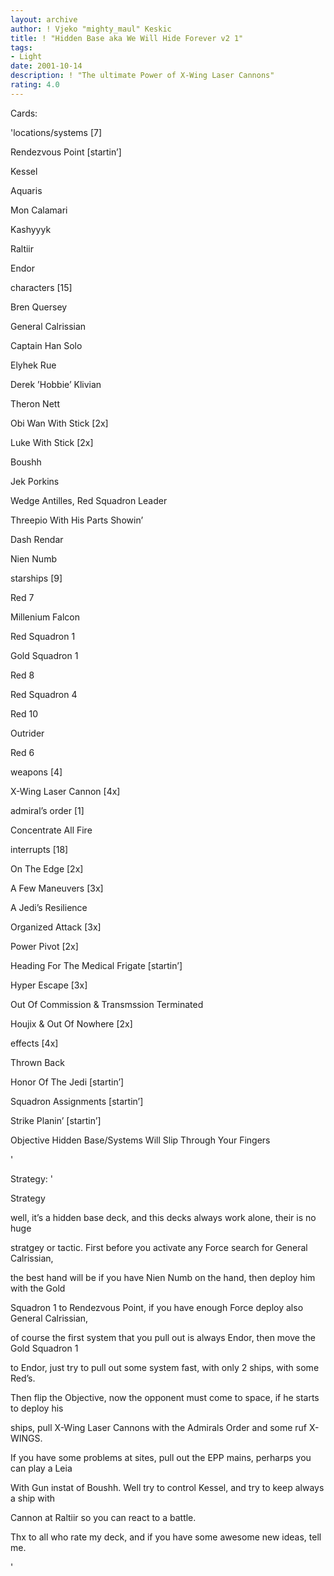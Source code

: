 ```yaml
---
layout: archive
author: ! Vjeko "mighty_maul" Keskic
title: ! "Hidden Base aka We Will Hide Forever v2 1"
tags:
- Light
date: 2001-10-14
description: ! "The ultimate Power of X-Wing Laser Cannons"
rating: 4.0
---
```

Cards: 

'locations/systems [7]


Rendezvous Point [startin’]

Kessel

Aquaris

Mon Calamari

Kashyyyk

Raltiir

Endor


characters [15]


Bren Quersey

General Calrissian

Captain Han Solo

Elyhek Rue

Derek ’Hobbie’ Klivian 

Theron Nett

Obi Wan With Stick [2x]

Luke With Stick [2x]

Boushh

Jek Porkins

Wedge Antilles, Red Squadron Leader 

Threepio With His Parts Showin’

Dash Rendar

Nien Numb


starships [9]


Red 7

Millenium Falcon

Red Squadron 1

Gold Squadron 1

Red 8

Red Squadron 4

Red 10

Outrider

Red 6



weapons [4]


X-Wing Laser Cannon [4x]


admiral’s order [1]


Concentrate All Fire 


interrupts [18]


On The Edge [2x]

A Few Maneuvers [3x]

A Jedi’s Resilience

Organized Attack [3x]

Power Pivot [2x]

Heading For The Medical Frigate [startin’]

Hyper Escape [3x]

Out Of Commission & Transmssion Terminated

Houjix & Out Of Nowhere [2x]



effects [4x]


Thrown Back

Honor Of The Jedi [startin’]

Squadron Assignments [startin’]

Strike Planin’ [startin’]




Objective 	 	Hidden Base/Systems Will Slip Through Your Fingers

'

Strategy: '

Strategy 


well, it’s a hidden base deck, and this decks always work alone, their is no huge 

stratgey or tactic. First before you activate any Force search for General Calrissian, 

the best hand will be if you have Nien Numb on the hand, then deploy him with the Gold

Squadron 1 to Rendezvous Point, if you have enough Force deploy also General Calrissian,

of course the first system that you pull out is always Endor, then move the Gold Squadron 1

to Endor, just try to pull out some system fast, with only 2 ships, with some Red’s.

Then flip the Objective, now the opponent must come to space, if he starts to deploy his 

ships, pull X-Wing Laser Cannons with the Admirals Order and some ruf X-WINGS. 

If you have some problems at sites, pull out the EPP mains, perharps you can play a Leia

With Gun instat of Boushh. Well try to control Kessel, and try to keep always a ship with

Cannon at Raltiir so you can react to a battle. 



Thx to all who rate my deck, and if you have some awesome new ideas, tell me.

'
